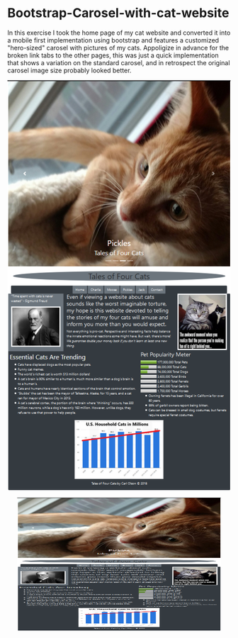 
# Bootstrap-Carosel-with-cat-website

In this exercise I took the home page of my cat website and converted 
it into a mobile first implementation using bootstrap and features a 
customized "hero-sized" carosel with pictures of my cats. Appoligize in 
advance for the broken link tabs to the other pages, this was just a quick
implementation that shows a variation on the standard carosel, and in retrospect
the original carosel image size probably looked better.

![Screenshot of application](/img/cat-website-pickles.png)

<p align="center">
  <img width="460" height="300" src="/img/cat-website-pickles.png">
</p>


